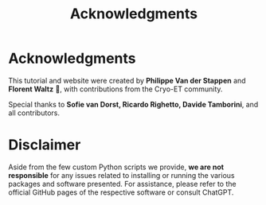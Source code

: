 ﻿---
layout: default
title: "Acknowledgments"
nav_order: 9
---

# Acknowledgments

This tutorial and website were created by **Philippe Van der Stappen** and **Florent Waltz** 💩, with contributions from the Cryo-ET community.

Special thanks to **Sofie van Dorst, Ricardo Righetto, Davide Tamborini**, and all contributors.

# Disclaimer

Aside from the few custom Python scripts we provide, **we are not responsible** for any issues related to installing or running 
the various packages and software presented. For assistance, please refer to the official GitHub pages of the respective software 
or consult ChatGPT.



